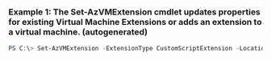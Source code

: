 ### Example 1: The Set-AzVMExtension cmdlet updates properties for existing Virtual Machine Extensions or adds an extension to a virtual machine. (autogenerated)
```powershell
PS C:\> Set-AzVMExtension -ExtensionType CustomScriptExtension -Location West US -Name ContosoTest -Publisher Contoso.Compute -ResourceGroupName ResourceGroup11 -TypeHandlerVersion 1.1 -VMName VirtualMachine22
```

